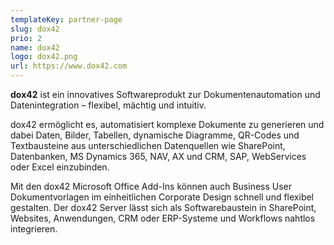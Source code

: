 ```yaml
---
templateKey: partner-page
slug: dox42
prio: 2
name: dox42
logo: dox42.png
url: https://www.dox42.com
---
```


**dox42** ist ein innovatives Softwareprodukt zur Dokumentenautomation und Datenintegration – flexibel, mächtig und intuitiv.

dox42 ermöglicht es, automatisiert komplexe Dokumente zu generieren und dabei Daten, Bilder, Tabellen, dynamische Diagramme, QR-Codes und Textbausteine aus unterschiedlichen Datenquellen wie SharePoint, Datenbanken, MS Dynamics 365, NAV, AX und CRM, SAP, WebServices oder Excel einzubinden.

Mit den dox42 Microsoft Office Add-Ins können auch Business User Dokumentvorlagen im einheitlichen Corporate Design schnell und flexibel gestalten. Der dox42 Server lässt sich als Softwarebaustein in SharePoint, Websites, Anwendungen, CRM oder ERP-Systeme und Workflows nahtlos integrieren.
